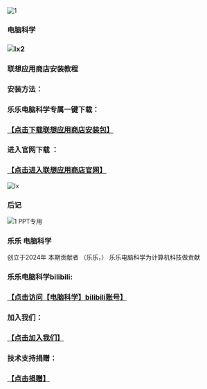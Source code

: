 ![1](https://github.com/user-attachments/assets/b698fb79-dde0-413f-9115-54c360f4e0e6)
### 电脑科学
### ![lx2](https://github.com/user-attachments/assets/0e3f7de9-be94-438c-8b39-c7acfe07040c)

### 联想应用商店安装教程
### 安装方法：
### 乐乐电脑科学专属一键下载：
### [【点击下载联想应用商店安装包】](https://lsw-fast.lenovo.com.cn/appstore/advert/apps/Store-ind-10002.exe)
### 进入官网下载 ：
### [【点击进入联想应用商店官网】](https://lestore.lenovo.com/)
![lx](https://github.com/user-attachments/assets/2ea482fe-e4fa-45d4-882e-010ed9d48230)
### 后记
![1 PPT专用](https://github.com/user-attachments/assets/858159f6-6de6-497a-89a5-b48253d30e21)
### 乐乐 电脑科学
创立于2024年
本期贡献者
（乐乐，）
乐乐电脑科学为计算机科技做贡献
### 乐乐电脑科学bilibili:
### [【点击访问【电脑科学】bilibili账号】](https://space.bilibili.com/1768832152?spm_id_from=333.337.0.0)
### 加入我们：
### [【点击加入我们】](https://github.com/user-attachments/assets/5341c3e2-ad08-4bb7-903b-6318dcd054bd)
### 技术支持捐赠：
### [【点击捐赠】](https://github.com/user-attachments/assets/e76710ad-307f-4888-b436-cc24c58484b6)
